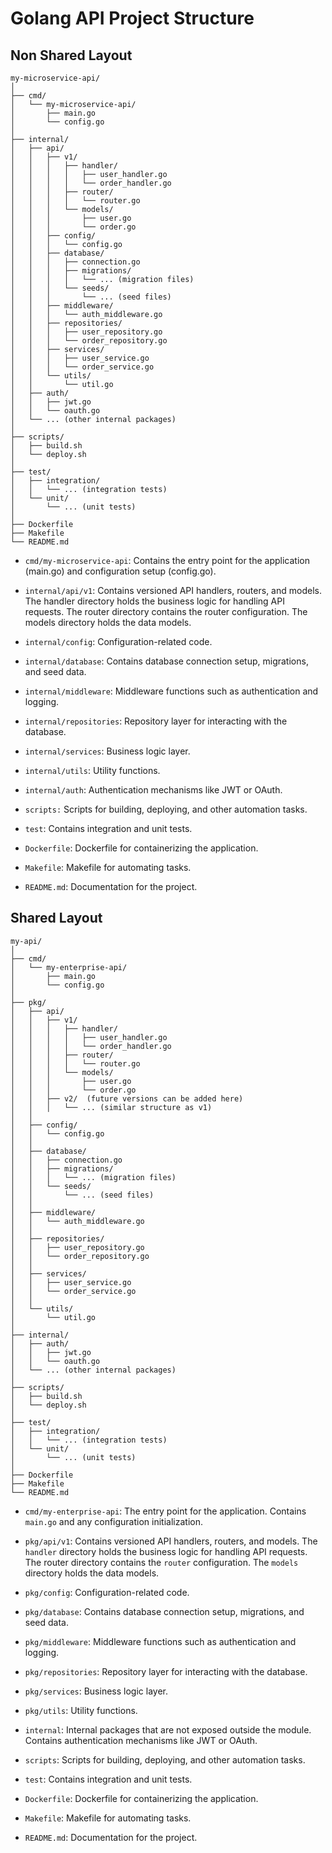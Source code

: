 # Golang API Project Structure

## Non Shared Layout

```
my-microservice-api/
│
├── cmd/
│   └── my-microservice-api/
│       ├── main.go
│       └── config.go
│
├── internal/
│   ├── api/
│   │   ├── v1/
│   │   │   ├── handler/
│   │   │   │   ├── user_handler.go
│   │   │   │   └── order_handler.go
│   │   │   ├── router/
│   │   │   │   └── router.go
│   │   │   └── models/
│   │   │       ├── user.go
│   │   │       └── order.go
│   │   ├── config/
│   │   │   └── config.go
│   │   ├── database/
│   │   │   ├── connection.go
│   │   │   ├── migrations/
│   │   │   │   └── ... (migration files)
│   │   │   └── seeds/
│   │   │       └── ... (seed files)
│   │   ├── middleware/
│   │   │   └── auth_middleware.go
│   │   ├── repositories/
│   │   │   ├── user_repository.go
│   │   │   └── order_repository.go
│   │   ├── services/
│   │   │   ├── user_service.go
│   │   │   └── order_service.go
│   │   └── utils/
│   │       └── util.go
│   ├── auth/
│   │   ├── jwt.go
│   │   └── oauth.go
│   └── ... (other internal packages)
│
├── scripts/
│   ├── build.sh
│   └── deploy.sh
│
├── test/
│   ├── integration/
│   │   └── ... (integration tests)
│   └── unit/
│       └── ... (unit tests)
│
├── Dockerfile
├── Makefile
└── README.md
```

- `cmd/my-microservice-api`: Contains the entry point for the application (main.go) and configuration setup (config.go).

- `internal/api/v1`: Contains versioned API handlers, routers, and models. The handler directory holds the business logic for handling API requests. The router directory contains the router configuration. The models directory holds the data models.

- `internal/config`: Configuration-related code.

- `internal/database`: Contains database connection setup, migrations, and seed data.

- `internal/middleware`: Middleware functions such as authentication and logging.

- `internal/repositories`: Repository layer for interacting with the database.

- `internal/services`: Business logic layer.

- `internal/utils`: Utility functions.

- `internal/auth`: Authentication mechanisms like JWT or OAuth.

- `scripts:` Scripts for building, deploying, and other automation tasks.

- `test`: Contains integration and unit tests.

- `Dockerfile`: Dockerfile for containerizing the application.

- `Makefile`: Makefile for automating tasks.

- `README.md`: Documentation for the project.

## Shared Layout

```
my-api/
│
├── cmd/
│   └── my-enterprise-api/
│       ├── main.go
│       └── config.go
│
├── pkg/
│   ├── api/
│   │   ├── v1/
│   │   │   ├── handler/
│   │   │   │   ├── user_handler.go
│   │   │   │   └── order_handler.go
│   │   │   ├── router/
│   │   │   │   └── router.go
│   │   │   └── models/
│   │   │       ├── user.go
│   │   │       └── order.go
│   │   ├── v2/  (future versions can be added here)
│   │   │   └── ... (similar structure as v1)
│   │
│   ├── config/
│   │   └── config.go
│   │
│   ├── database/
│   │   ├── connection.go
│   │   ├── migrations/
│   │   │   └── ... (migration files)
│   │   └── seeds/
│   │       └── ... (seed files)
│   │
│   ├── middleware/
│   │   └── auth_middleware.go
│   │
│   ├── repositories/
│   │   ├── user_repository.go
│   │   └── order_repository.go
│   │
│   ├── services/
│   │   ├── user_service.go
│   │   └── order_service.go
│   │
│   └── utils/
│       └── util.go
│
├── internal/
│   ├── auth/
│   │   ├── jwt.go
│   │   └── oauth.go
│   └── ... (other internal packages)
│
├── scripts/
│   ├── build.sh
│   └── deploy.sh
│
├── test/
│   ├── integration/
│   │   └── ... (integration tests)
│   └── unit/
│       └── ... (unit tests)
│
├── Dockerfile
├── Makefile
└── README.md
```

- `cmd/my-enterprise-api`: The entry point for the application. Contains `main.go` and any configuration initialization.

- `pkg/api/v1`: Contains versioned API handlers, routers, and models. The `handler` directory holds the business logic for handling API requests. The router directory contains the `router` configuration. The `models` directory holds the data models.

- `pkg/config`: Configuration-related code.

- `pkg/database`: Contains database connection setup, migrations, and seed data.

- `pkg/middleware`: Middleware functions such as authentication and logging.

- `pkg/repositories`: Repository layer for interacting with the database.

- `pkg/services`: Business logic layer.

- `pkg/utils`: Utility functions.

- `internal`: Internal packages that are not exposed outside the module. Contains authentication mechanisms like JWT or OAuth.

- `scripts`: Scripts for building, deploying, and other automation tasks.

- `test`: Contains integration and unit tests.

- `Dockerfile`: Dockerfile for containerizing the application.

- `Makefile`: Makefile for automating tasks.

- `README.md`: Documentation for the project.
